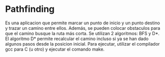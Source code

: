 # Pathfinding
Es una aplicacion que permite marcar un punto de inicio y un punto destino y trazar un camino entre ellos. Además, se pueden colocar obstaculos para que el camino busque la ruta más corta. Se utilizan 2 algoritmos: BFS y D*. El algoritmo D* permite recalcular el camino incluso si ya se han dado algunos pasos desde la posicion inicial.
Para ejecutar, utilizar el compilador gcc para C (u otro) y ejecutar el comando make. 
